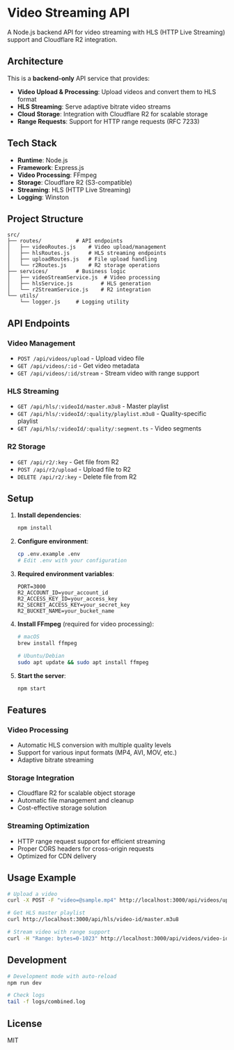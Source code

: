 # Video Streaming API

A Node.js backend API for video streaming with HLS (HTTP Live Streaming) support and Cloudflare R2 integration.

## Architecture

This is a **backend-only** API service that provides:

- **Video Upload & Processing**: Upload videos and convert them to HLS format
- **HLS Streaming**: Serve adaptive bitrate video streams
- **Cloud Storage**: Integration with Cloudflare R2 for scalable storage
- **Range Requests**: Support for HTTP range requests (RFC 7233)

## Tech Stack

- **Runtime**: Node.js
- **Framework**: Express.js
- **Video Processing**: FFmpeg
- **Storage**: Cloudflare R2 (S3-compatible)
- **Streaming**: HLS (HTTP Live Streaming)
- **Logging**: Winston

## Project Structure

```
src/
├── routes/           # API endpoints
│   ├── videoRoutes.js    # Video upload/management
│   ├── hlsRoutes.js      # HLS streaming endpoints
│   ├── uploadRoutes.js   # File upload handling
│   └── r2Routes.js       # R2 storage operations
├── services/         # Business logic
│   ├── videoStreamService.js  # Video processing
│   ├── hlsService.js         # HLS generation
│   └── r2StreamService.js    # R2 integration
└── utils/
    └── logger.js     # Logging utility
```

## API Endpoints

### Video Management
- `POST /api/videos/upload` - Upload video file
- `GET /api/videos/:id` - Get video metadata
- `GET /api/videos/:id/stream` - Stream video with range support

### HLS Streaming
- `GET /api/hls/:videoId/master.m3u8` - Master playlist
- `GET /api/hls/:videoId/:quality/playlist.m3u8` - Quality-specific playlist
- `GET /api/hls/:videoId/:quality/:segment.ts` - Video segments

### R2 Storage
- `GET /api/r2/:key` - Get file from R2
- `POST /api/r2/upload` - Upload file to R2
- `DELETE /api/r2/:key` - Delete file from R2

## Setup

1. **Install dependencies**:
   ```bash
   npm install
   ```

2. **Configure environment**:
   ```bash
   cp .env.example .env
   # Edit .env with your configuration
   ```

3. **Required environment variables**:
   ```
   PORT=3000
   R2_ACCOUNT_ID=your_account_id
   R2_ACCESS_KEY_ID=your_access_key
   R2_SECRET_ACCESS_KEY=your_secret_key
   R2_BUCKET_NAME=your_bucket_name
   ```

4. **Install FFmpeg** (required for video processing):
   ```bash
   # macOS
   brew install ffmpeg
   
   # Ubuntu/Debian
   sudo apt update && sudo apt install ffmpeg
   ```

5. **Start the server**:
   ```bash
   npm start
   ```

## Features

### Video Processing
- Automatic HLS conversion with multiple quality levels
- Support for various input formats (MP4, AVI, MOV, etc.)
- Adaptive bitrate streaming

### Storage Integration
- Cloudflare R2 for scalable object storage
- Automatic file management and cleanup
- Cost-effective storage solution

### Streaming Optimization
- HTTP range request support for efficient streaming
- Proper CORS headers for cross-origin requests
- Optimized for CDN delivery

## Usage Example

```bash
# Upload a video
curl -X POST -F "video=@sample.mp4" http://localhost:3000/api/videos/upload

# Get HLS master playlist
curl http://localhost:3000/api/hls/video-id/master.m3u8

# Stream video with range support
curl -H "Range: bytes=0-1023" http://localhost:3000/api/videos/video-id/stream
```

## Development

```bash
# Development mode with auto-reload
npm run dev

# Check logs
tail -f logs/combined.log
```

## License

MIT